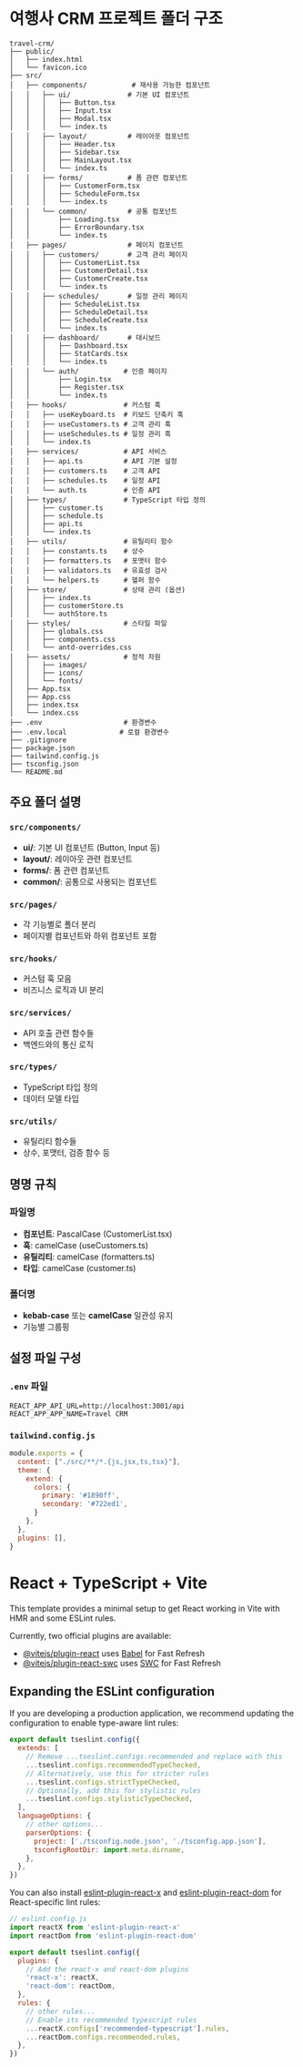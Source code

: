 # 여행사 CRM 프로젝트 폴더 구조

```
travel-crm/
├── public/
│   ├── index.html
│   └── favicon.ico
├── src/
│   ├── components/           # 재사용 가능한 컴포넌트
│   │   ├── ui/              # 기본 UI 컴포넌트
│   │   │   ├── Button.tsx
│   │   │   ├── Input.tsx
│   │   │   ├── Modal.tsx
│   │   │   └── index.ts
│   │   ├── layout/          # 레이아웃 컴포넌트
│   │   │   ├── Header.tsx
│   │   │   ├── Sidebar.tsx
│   │   │   ├── MainLayout.tsx
│   │   │   └── index.ts
│   │   ├── forms/           # 폼 관련 컴포넌트
│   │   │   ├── CustomerForm.tsx
│   │   │   ├── ScheduleForm.tsx
│   │   │   └── index.ts
│   │   └── common/          # 공통 컴포넌트
│   │       ├── Loading.tsx
│   │       ├── ErrorBoundary.tsx
│   │       └── index.ts
│   ├── pages/               # 페이지 컴포넌트
│   │   ├── customers/       # 고객 관리 페이지
│   │   │   ├── CustomerList.tsx
│   │   │   ├── CustomerDetail.tsx
│   │   │   ├── CustomerCreate.tsx
│   │   │   └── index.ts
│   │   ├── schedules/       # 일정 관리 페이지
│   │   │   ├── ScheduleList.tsx
│   │   │   ├── ScheduleDetail.tsx
│   │   │   ├── ScheduleCreate.tsx
│   │   │   └── index.ts
│   │   ├── dashboard/       # 대시보드
│   │   │   ├── Dashboard.tsx
│   │   │   ├── StatCards.tsx
│   │   │   └── index.ts
│   │   └── auth/           # 인증 페이지
│   │       ├── Login.tsx
│   │       ├── Register.tsx
│   │       └── index.ts
│   ├── hooks/              # 커스텀 훅
│   │   ├── useKeyboard.ts  # 키보드 단축키 훅
│   │   ├── useCustomers.ts # 고객 관리 훅
│   │   ├── useSchedules.ts # 일정 관리 훅
│   │   └── index.ts
│   ├── services/           # API 서비스
│   │   ├── api.ts          # API 기본 설정
│   │   ├── customers.ts    # 고객 API
│   │   ├── schedules.ts    # 일정 API
│   │   └── auth.ts         # 인증 API
│   ├── types/              # TypeScript 타입 정의
│   │   ├── customer.ts
│   │   ├── schedule.ts
│   │   ├── api.ts
│   │   └── index.ts
│   ├── utils/              # 유틸리티 함수
│   │   ├── constants.ts    # 상수
│   │   ├── formatters.ts   # 포맷터 함수
│   │   ├── validators.ts   # 유효성 검사
│   │   └── helpers.ts      # 헬퍼 함수
│   ├── store/              # 상태 관리 (옵션)
│   │   ├── index.ts
│   │   ├── customerStore.ts
│   │   └── authStore.ts
│   ├── styles/             # 스타일 파일
│   │   ├── globals.css
│   │   ├── components.css
│   │   └── antd-overrides.css
│   ├── assets/             # 정적 자원
│   │   ├── images/
│   │   ├── icons/
│   │   └── fonts/
│   ├── App.tsx
│   ├── App.css
│   ├── index.tsx
│   └── index.css
├── .env                    # 환경변수
├── .env.local             # 로컬 환경변수
├── .gitignore
├── package.json
├── tailwind.config.js
├── tsconfig.json
└── README.md
```

## 주요 폴더 설명

### `src/components/`
- **ui/**: 기본 UI 컴포넌트 (Button, Input 등)
- **layout/**: 레이아웃 관련 컴포넌트
- **forms/**: 폼 관련 컴포넌트
- **common/**: 공통으로 사용되는 컴포넌트

### `src/pages/`
- 각 기능별로 폴더 분리
- 페이지별 컴포넌트와 하위 컴포넌트 포함

### `src/hooks/`
- 커스텀 훅 모음
- 비즈니스 로직과 UI 분리

### `src/services/`
- API 호출 관련 함수들
- 백엔드와의 통신 로직

### `src/types/`
- TypeScript 타입 정의
- 데이터 모델 타입

### `src/utils/`
- 유틸리티 함수들
- 상수, 포맷터, 검증 함수 등

## 명명 규칙

### 파일명
- **컴포넌트**: PascalCase (CustomerList.tsx)
- **훅**: camelCase (useCustomers.ts)
- **유틸리티**: camelCase (formatters.ts)
- **타입**: camelCase (customer.ts)

### 폴더명
- **kebab-case** 또는 **camelCase** 일관성 유지
- 기능별 그룹핑

## 설정 파일 구성

### `.env` 파일
```env
REACT_APP_API_URL=http://localhost:3001/api
REACT_APP_APP_NAME=Travel CRM
```

### `tailwind.config.js`
```javascript
module.exports = {
  content: ["./src/**/*.{js,jsx,ts,tsx}"],
  theme: {
    extend: {
      colors: {
        primary: '#1890ff',
        secondary: '#722ed1',
      }
    },
  },
  plugins: [],
}
```


# React + TypeScript + Vite

This template provides a minimal setup to get React working in Vite with HMR and some ESLint rules.

Currently, two official plugins are available:

- [@vitejs/plugin-react](https://github.com/vitejs/vite-plugin-react/blob/main/packages/plugin-react) uses [Babel](https://babeljs.io/) for Fast Refresh
- [@vitejs/plugin-react-swc](https://github.com/vitejs/vite-plugin-react/blob/main/packages/plugin-react-swc) uses [SWC](https://swc.rs/) for Fast Refresh

## Expanding the ESLint configuration

If you are developing a production application, we recommend updating the configuration to enable type-aware lint rules:

```js
export default tseslint.config({
  extends: [
    // Remove ...tseslint.configs.recommended and replace with this
    ...tseslint.configs.recommendedTypeChecked,
    // Alternatively, use this for stricter rules
    ...tseslint.configs.strictTypeChecked,
    // Optionally, add this for stylistic rules
    ...tseslint.configs.stylisticTypeChecked,
  ],
  languageOptions: {
    // other options...
    parserOptions: {
      project: ['./tsconfig.node.json', './tsconfig.app.json'],
      tsconfigRootDir: import.meta.dirname,
    },
  },
})
```

You can also install [eslint-plugin-react-x](https://github.com/Rel1cx/eslint-react/tree/main/packages/plugins/eslint-plugin-react-x) and [eslint-plugin-react-dom](https://github.com/Rel1cx/eslint-react/tree/main/packages/plugins/eslint-plugin-react-dom) for React-specific lint rules:

```js
// eslint.config.js
import reactX from 'eslint-plugin-react-x'
import reactDom from 'eslint-plugin-react-dom'

export default tseslint.config({
  plugins: {
    // Add the react-x and react-dom plugins
    'react-x': reactX,
    'react-dom': reactDom,
  },
  rules: {
    // other rules...
    // Enable its recommended typescript rules
    ...reactX.configs['recommended-typescript'].rules,
    ...reactDom.configs.recommended.rules,
  },
})
```
